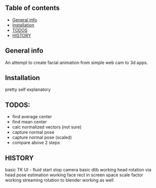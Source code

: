 ## Table of contents
* [General info](#general-info)
* [Installation](#installation)
* [TODOS](#todos)
* [HISTORY](#history)

## General info
An attempt to create facial animation from simple web cam to 3d apps. 

## Installation
pretty self explanatory

## TODOS:
- find average center
- find mean center
- calc normalized vectors (not sure)
- capture normal pose
- capture normal pose (scaled)
- compare above 2 steps

## HISTORY
basic TK UI - fluid
start stop camera
basic dlib working
head rotation via head pose estimation working
face rect in screen space scale factor working
streaming rotation to blender working as well
